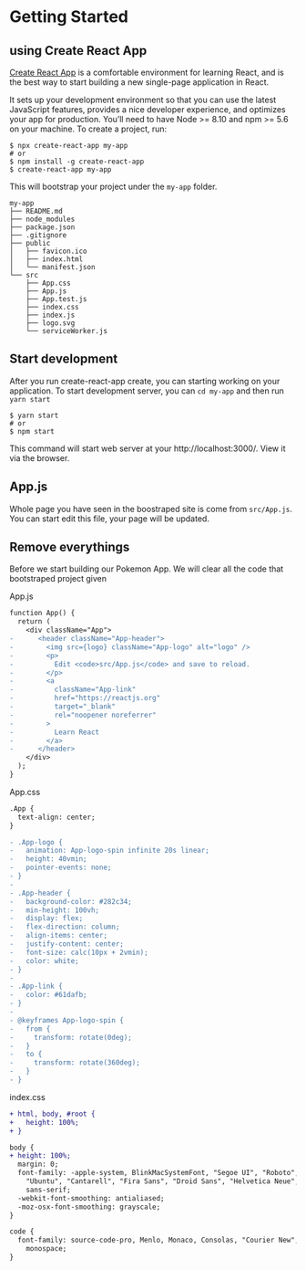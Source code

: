 # Getting Started

## using Create React App

[Create React App](https://github.com/facebookincubator/create-react-app) is a comfortable environment for learning React, and is the best way to start building a new single-page application in React.

It sets up your development environment so that you can use the latest JavaScript features, provides a nice developer experience, and optimizes your app for production. You’ll need to have Node >= 8.10 and npm >= 5.6 on your machine. To create a project, run:

```shell
$ npx create-react-app my-app
# or
$ npm install -g create-react-app
$ create-react-app my-app
```

This will bootstrap your project under the `my-app` folder.

```
my-app
├── README.md
├── node_modules
├── package.json
├── .gitignore
├── public
│   ├── favicon.ico
│   ├── index.html
│   └── manifest.json
└── src
    ├── App.css
    ├── App.js
    ├── App.test.js
    ├── index.css
    ├── index.js
    ├── logo.svg
    └── serviceWorker.js
```

## Start development

After you run create-react-app create, you can starting working on your application. To start development server, you can `cd my-app` and then run `yarn start`

```shell
$ yarn start
# or
$ npm start
```

This command will start web server at your http://localhost:3000/. View it via the browser.

## App.js

Whole page you have seen in the boostraped site is come from `src/App.js`. You can start edit this file, your page will be updated.

## Remove everythings

Before we start building our Pokemon App. We will clear all the code that bootstraped project given

App.js

```diff
function App() {
  return (
    <div className="App">
-      <header className="App-header">
-        <img src={logo} className="App-logo" alt="logo" />
-        <p>
-          Edit <code>src/App.js</code> and save to reload.
-        </p>
-        <a
-          className="App-link"
-          href="https://reactjs.org"
-          target="_blank"
-          rel="noopener noreferrer"
-        >
-          Learn React
-        </a>
-      </header>
    </div>
  );
}
```

App.css

```diff
.App {
  text-align: center;
}

- .App-logo {
-   animation: App-logo-spin infinite 20s linear;
-   height: 40vmin;
-   pointer-events: none;
- }
-
- .App-header {
-   background-color: #282c34;
-   min-height: 100vh;
-   display: flex;
-   flex-direction: column;
-   align-items: center;
-   justify-content: center;
-   font-size: calc(10px + 2vmin);
-   color: white;
- }
-
- .App-link {
-   color: #61dafb;
- }
-
- @keyframes App-logo-spin {
-   from {
-     transform: rotate(0deg);
-   }
-   to {
-     transform: rotate(360deg);
-   }
- }
```

index.css

```diff
+ html, body, #root {
+   height: 100%;
+ }

body {
+ height: 100%;
  margin: 0;
  font-family: -apple-system, BlinkMacSystemFont, "Segoe UI", "Roboto", "Oxygen",
    "Ubuntu", "Cantarell", "Fira Sans", "Droid Sans", "Helvetica Neue",
    sans-serif;
  -webkit-font-smoothing: antialiased;
  -moz-osx-font-smoothing: grayscale;
}

code {
  font-family: source-code-pro, Menlo, Monaco, Consolas, "Courier New",
    monospace;
}
```
